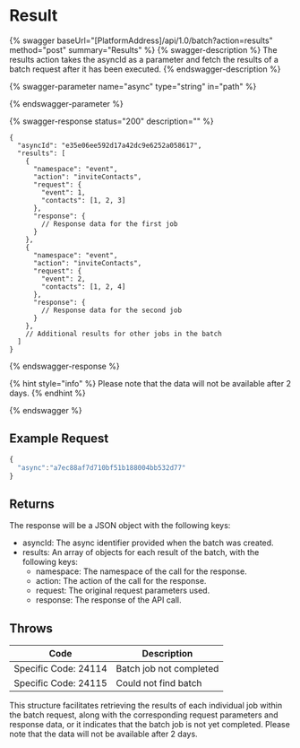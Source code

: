 # Result

{% swagger baseUrl="[PlatformAddress]/api/1.0/batch?action=results" method="post" summary="Results" %}
{% swagger-description %}
The results action takes the asyncId as a parameter and fetch the results of a batch request after it has been executed.
{% endswagger-description %}

{% swagger-parameter name="async" type="string" in="path" %}

{% endswagger-parameter %}

{% swagger-response status="200" description="" %}
```
{
  "asyncId": "e35e06ee592d17a42dc9e6252a058617",
  "results": [
    {
      "namespace": "event",
      "action": "inviteContacts",
      "request": {
        "event": 1,
        "contacts": [1, 2, 3]
      },
      "response": {
        // Response data for the first job
      }
    },
    {
      "namespace": "event",
      "action": "inviteContacts",
      "request": {
        "event": 2,
        "contacts": [1, 2, 4]
      },
      "response": {
        // Response data for the second job
      }
    },
    // Additional results for other jobs in the batch
  ]
}

```
{% endswagger-response %}

{% hint style="info" %}
Please note that the data will not be available after 2 days.
{% endhint %}

{% endswagger %}

## Example Request

```javascript
{
  "async":"a7ec88af7d710bf51b188004bb532d77"
}
```

## Returns

The response will be a JSON object with the following keys:

* asyncId: The async identifier provided when the batch was created.
* results: An array of objects for each result of the batch, with the following keys:
  * namespace: The namespace of the call for the response.
  * action: The action of the call for the response.
  * request: The original request parameters used.
  * response: The response of the API call.

## Throws

| Code                 | Description                   |
| -------------------- | ----------------------------- |
| Specific Code: 24114 | Batch job not completed          |
| Specific Code: 24115 | Could not find batch     |


This structure facilitates retrieving the results of each individual job within the batch request, along with the corresponding request parameters and response data, or it indicates that the batch job is not yet completed. Please note that the data will not be available after 2 days.
